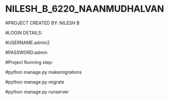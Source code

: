 # NILESH_B_6220_NAANMUDHALVAN

#PROJECT CREATED BY: NILESH B

#LOGIN DETAILS:

#USERNAME:admin2

#PASSWORD:admin

#Project Running step:

#python manage.py makemigrations

#python manage.py migrate

#python manage.py runserver
